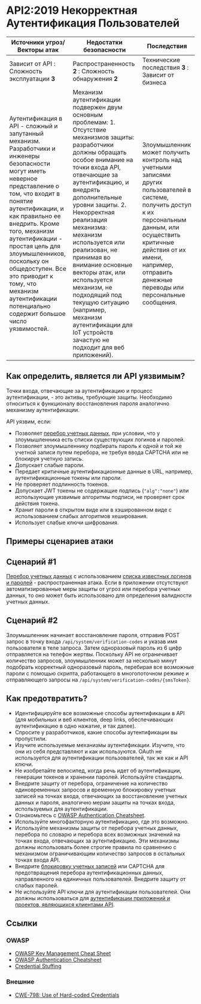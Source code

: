 # API2:2019 Некорректная Аутентификация Пользователей

| Источники угроз/Векторы атак | Недостатки безопасности | Последствия |
| - | - | - |
| Зависит от API : Сложность эксплуатации **3** | Распространенность **2** : Сложность обнаружения **2** | Технические последствия **3** : Зависит от бизнеса |
| Аутентификация в API - сложный и запутанный механизм. Разработчики и инженеры безопасности могут иметь неверное представление о том, что входит в понятие аутентификации, и как правильно ее внедрить. Кроме того, механизм аутентификации - простая цель для злоумышленников, поскольку он общедоступен. Все это приводит к тому, что механизм аутентификации потенциально содержит большое число уязвимостей. | Механизм аутентификации подвержен двум основным проблемам: 1. Отсутствие механизмов защиты: разработчики должны обращать особое внимание на точки входа API, отвечающие за аутентификацию, и внедрять дополнительные уровни защиты. 2. Некорректная реализация механизма: механизм используется или реализован, не принимая во внимание основные векторы атак, или используется механизм, не подходящий под текущую ситуацию (например, механизм аутентификации для IoT устройств зачастую не подходит для веб приложений). | Злоумышленник может получить контроль над учетными записями других пользователей в системе, получить доступ к их персональным данным, или осуществить критичные действия от их имени, например, отправить денежные переводы или персональные сообщения. |

## Как определить, является ли API уязвимым?

Точки входа, отвечающие за аутентификацию и процесс аутентификации, - это активы, требующие защиты. Необходимо относиться к функционалу восстановления пароля аналогично механизму аутентификации.

API уязвим, если:
* Позволяет [перебор учетных данных][1], при условии, что у злоумышленника есть списки существующих логинов и паролей.
* Позволяет злоумышленнику подбирать пароль к одной и той же учетной записи путем перебора, не требуя ввода CAPTCHA или не блокируя учетную запись.
* Допускает слабые пароли.
* Передает критичные аутентификационные данные в URL, например, аутентификационные токены или пароли.
* Не проверяет подлинность токенов.
* Допускает JWT токены не содержащие подпись (`"alg":"none"`) или использующие уязвимые алгоритмы подписи, не проверяет срок действия токена. 
* Хранит пароли в открытом виде или в хэшированном виде с использованием слабых алгоритмов хеширования.
* Использует слабые ключи шифрования.

## Примеры сценариев атаки

## Сценарий #1

[Перебор учетных данных][1] с использованием [списка известных логинов и паролей][2] - распространенная атака. Если в приложении отсутствуют автоматизированные меры защиты от угроз или перебора учетных данных, то оно может быть использовано для определения валидности учетных данных.

## Сценарий #2

Злоумышленник начинает восстановление пароля, отправив POST запрос в точку входа `/api/system/verification-codes` и указав имя пользователя в теле запроса. Затем одноразовый пароль из 6 цифр отправляется на телефон жертвы. Поскольку API не ограничивает количество запросов, злоумышленник может за несколько минут подобрать корректный одноразовый пароль, перебирая все возможные пароли с помощью скрипта, работающего в многопоточном режиме и отправляющего запросы на `/api/system/verification-codes/{smsToken}`.

## Как предотвратить?

* Идентифицируйте все возможные способы аутентификации в API (для мобильных и веб клиентов, deep links, обеспечивающих аутентификацию в одно нажатие, и так далее).
* Спросите у разработчиков, какие способы аутентификации вы пропустили.
* Изучите используемые механизмы аутентификации. Изучите, что они из себя представляют и как используются. OAuth не используется для аутентификации пользователей, так же как и API ключи.
* Не изобретайте велосипед, когда речь идет об аутентификации, генерации токенов и хранении паролей. Используйте стандарты.
* Внедрите защиту от перебора, ограничение на количество единовременных запросов и временную блокировку учетных записей на точках входа, отвечающих за восстановление учетных данных и пароля, аналогично мерам защиты на точках входа, используемых для аутентификации.
* Ознакомьтесь с [OWASP Authentication Cheatsheet][3].
* Используйте многофакторную аутентификацию, где это возможно.
* Используйте механизмы защиты от перебора учетных данных, перебора по словарю и перебора всех возможных значений на точках входа, отвечающих за аутентификацию. Эти механизмы должны использовать более строгие правила по сравнению с механизмом ограничивающим количество запросов в остальных точках входа API.
* Внедрите [блокировку учетных записей][4] или CAPTCHA для предотвращения перебора аутентификационных данных, направленного на единичных пользователей. Внедрите защиту от слабых паролей.
* Не используйте API ключи для аутентификации пользователей. Они должны использоваться для [аутентификации приложений и проектов, являющихся клиентами API][5].

## Ссылки

### OWASP

* [OWASP Key Management Cheat Sheet][6]
* [OWASP Authentication Cheatsheet][3]
* [Credential Stuffing][1]

### Внешние

* [CWE-798: Use of Hard-coded Credentials][7]

[1]: https://www.owasp.org/index.php/Credential_stuffing
[2]: https://github.com/danielmiessler/SecLists
[3]: https://cheatsheetseries.owasp.org/cheatsheets/Authentication_Cheat_Sheet.html
[4]: https://www.owasp.org/index.php/Testing_for_Weak_lock_out_mechanism_(OTG-AUTHN-003)
[5]: https://cloud.google.com/endpoints/docs/openapi/when-why-api-key
[6]: https://www.owasp.org/index.php/Key_Management_Cheat_Sheet
[7]: https://cwe.mitre.org/data/definitions/798.html
